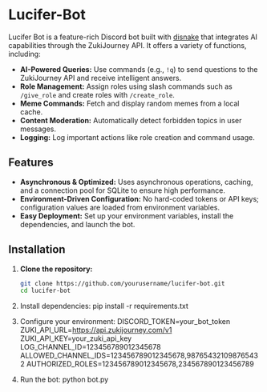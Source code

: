 # Lucifer-Bot
Lucifer Bot is a feature-rich Discord bot built with [disnake](https://docs.disnake.dev/) that integrates AI capabilities through the ZukiJourney API. It offers a variety of functions, including:

- **AI-Powered Queries:** Use commands (e.g., `!q`) to send questions to the ZukiJourney API and receive intelligent answers.
- **Role Management:** Assign roles using slash commands such as `/give_role` and create roles with `/create_role`.
- **Meme Commands:** Fetch and display random memes from a local cache.
- **Content Moderation:** Automatically detect forbidden topics in user messages.
- **Logging:** Log important actions like role creation and command usage.

## Features

- **Asynchronous & Optimized:** Uses asynchronous operations, caching, and a connection pool for SQLite to ensure high performance.
- **Environment-Driven Configuration:** No hard-coded tokens or API keys; configuration values are loaded from environment variables.
- **Easy Deployment:** Set up your environment variables, install the dependencies, and launch the bot.

## Installation

1. **Clone the repository:**

   ```bash
   git clone https://github.com/yourusername/lucifer-bot.git
   cd lucifer-bot
2. Install dependencies:
pip install -r requirements.txt

3. Configure your environment:
DISCORD_TOKEN=your_bot_token
ZUKI_API_URL=https://api.zukijourney.com/v1
ZUKI_API_KEY=your_zuki_api_key
LOG_CHANNEL_ID=123456789012345678
ALLOWED_CHANNEL_IDS=123456789012345678,987654321098765432
AUTHORIZED_ROLES=123456789012345678,234567890123456789

4. Run the bot:
python bot.py

